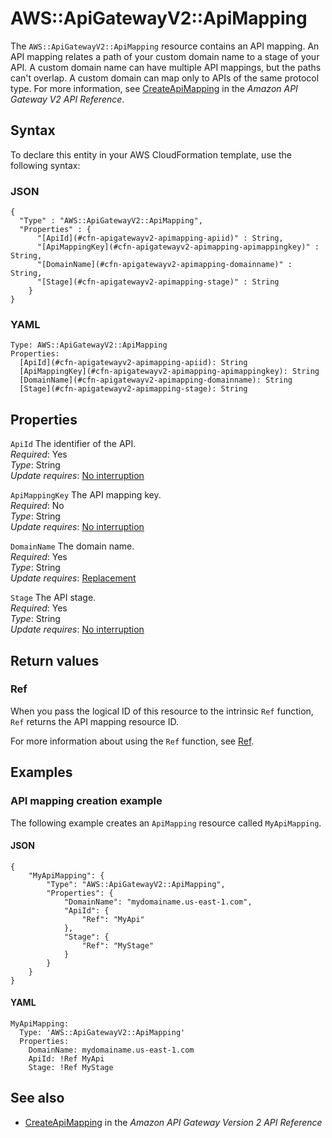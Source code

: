 # AWS::ApiGatewayV2::ApiMapping<a name="aws-resource-apigatewayv2-apimapping"></a>

The `AWS::ApiGatewayV2::ApiMapping` resource contains an API mapping\. An API mapping relates a path of your custom domain name to a stage of your API\. A custom domain name can have multiple API mappings, but the paths can't overlap\. A custom domain can map only to APIs of the same protocol type\. For more information, see [CreateApiMapping](https://docs.aws.amazon.com/apigatewayv2/latest/api-reference/domainnames-domainname-apimappings.html#CreateApiMapping) in the _Amazon API Gateway V2 API Reference_\.

## Syntax<a name="aws-resource-apigatewayv2-apimapping-syntax"></a>

To declare this entity in your AWS CloudFormation template, use the following syntax:

### JSON<a name="aws-resource-apigatewayv2-apimapping-syntax.json"></a>

```
{
  "Type" : "AWS::ApiGatewayV2::ApiMapping",
  "Properties" : {
      "[ApiId](#cfn-apigatewayv2-apimapping-apiid)" : String,
      "[ApiMappingKey](#cfn-apigatewayv2-apimapping-apimappingkey)" : String,
      "[DomainName](#cfn-apigatewayv2-apimapping-domainname)" : String,
      "[Stage](#cfn-apigatewayv2-apimapping-stage)" : String
    }
}
```

### YAML<a name="aws-resource-apigatewayv2-apimapping-syntax.yaml"></a>

```
Type: AWS::ApiGatewayV2::ApiMapping
Properties:
  [ApiId](#cfn-apigatewayv2-apimapping-apiid): String
  [ApiMappingKey](#cfn-apigatewayv2-apimapping-apimappingkey): String
  [DomainName](#cfn-apigatewayv2-apimapping-domainname): String
  [Stage](#cfn-apigatewayv2-apimapping-stage): String
```

## Properties<a name="aws-resource-apigatewayv2-apimapping-properties"></a>

`ApiId` <a name="cfn-apigatewayv2-apimapping-apiid"></a>
The identifier of the API\.  
_Required_: Yes  
_Type_: String  
_Update requires_: [No interruption](https://docs.aws.amazon.com/AWSCloudFormation/latest/UserGuide/using-cfn-updating-stacks-update-behaviors.html#update-no-interrupt)

`ApiMappingKey` <a name="cfn-apigatewayv2-apimapping-apimappingkey"></a>
The API mapping key\.  
_Required_: No  
_Type_: String  
_Update requires_: [No interruption](https://docs.aws.amazon.com/AWSCloudFormation/latest/UserGuide/using-cfn-updating-stacks-update-behaviors.html#update-no-interrupt)

`DomainName` <a name="cfn-apigatewayv2-apimapping-domainname"></a>
The domain name\.  
_Required_: Yes  
_Type_: String  
_Update requires_: [Replacement](https://docs.aws.amazon.com/AWSCloudFormation/latest/UserGuide/using-cfn-updating-stacks-update-behaviors.html#update-replacement)

`Stage` <a name="cfn-apigatewayv2-apimapping-stage"></a>
The API stage\.  
_Required_: Yes  
_Type_: String  
_Update requires_: [No interruption](https://docs.aws.amazon.com/AWSCloudFormation/latest/UserGuide/using-cfn-updating-stacks-update-behaviors.html#update-no-interrupt)

## Return values<a name="aws-resource-apigatewayv2-apimapping-return-values"></a>

### Ref<a name="aws-resource-apigatewayv2-apimapping-return-values-ref"></a>

When you pass the logical ID of this resource to the intrinsic `Ref` function, `Ref` returns the API mapping resource ID\.

For more information about using the `Ref` function, see [Ref](https://docs.aws.amazon.com/AWSCloudFormation/latest/UserGuide/intrinsic-function-reference-ref.html)\.

## Examples<a name="aws-resource-apigatewayv2-apimapping--examples"></a>

### API mapping creation example<a name="aws-resource-apigatewayv2-apimapping--examples--API_mapping_creation_example"></a>

The following example creates an `ApiMapping` resource called `MyApiMapping`\.

#### JSON<a name="aws-resource-apigatewayv2-apimapping--examples--API_mapping_creation_example--json"></a>

```
{
    "MyApiMapping": {
        "Type": "AWS::ApiGatewayV2::ApiMapping",
        "Properties": {
            "DomainName": "mydomainame.us-east-1.com",
            "ApiId": {
                "Ref": "MyApi"
            },
            "Stage": {
                "Ref": "MyStage"
            }
        }
    }
}
```

#### YAML<a name="aws-resource-apigatewayv2-apimapping--examples--API_mapping_creation_example--yaml"></a>

```
MyApiMapping:
  Type: 'AWS::ApiGatewayV2::ApiMapping'
  Properties:
    DomainName: mydomainame.us-east-1.com
    ApiId: !Ref MyApi
    Stage: !Ref MyStage
```

## See also<a name="aws-resource-apigatewayv2-apimapping--seealso"></a>

- [CreateApiMapping](https://docs.aws.amazon.com/apigatewayv2/latest/api-reference/domainnames-domainname-apimappings.html#CreateApiMapping) in the _Amazon API Gateway Version 2 API Reference_
